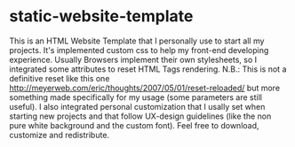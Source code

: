# static-website-template
This is an HTML Website Template that I personally use to start all my projects. 
It's implemented custom css to help my front-end developing experience.
Usually Browsers implement their own stylesheets, so I integrated some attributes to reset HTML Tags rendering.
N.B.: This is not a definitive reset like this one http://meyerweb.com/eric/thoughts/2007/05/01/reset-reloaded/ but more something made specifically for my usage (some parameters are still useful).
I also integrated personal customization that I usally set when starting new projects and that follow UX-design guidelines (like the non pure white background and the custom font).
Feel free to download, customize and redistribute.
